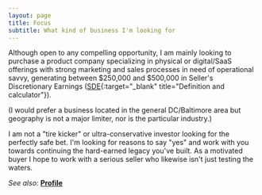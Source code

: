 ```yaml
---
layout: page
title: Focus
subtitle: What kind of business I'm looking for
---
```


Although open to any compelling opportunity, I am mainly looking to purchase a product company specializing in physical or digital/SaaS offerings with strong marketing and sales processes in need of operational savvy, generating between $250,000 and $500,000 in Seller's Discretionary Earnings ([SDE](https://www.wallstreetprep.com/knowledge/sde-sellers-discretionary-earnings/){:target="_blank" title="Definition and calculator"}).

(I would prefer a business located in the general DC/Baltimore area but geography is not a major limiter, nor is the particular industry.)

I am not a "tire kicker" or ultra-conservative investor looking for the perfectly safe bet. I'm looking for reasons to say "yes" and work with you towards continuing the hard-earned legacy you've built. As a motivated buyer I hope to work with a serious seller who likewise isn't just testing the waters.

_See also:_ **[Profile](/profile)**
